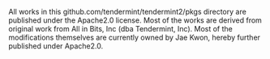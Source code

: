 All works in this github.com/tendermint/tendermint2/pkgs directory are published under the Apache2.0 license.
Most of the works are derived from original work from All in Bits, Inc (dba Tendermint, Inc).
Most of the modifications themselves are currently owned by Jae Kwon, hereby further published under Apache2.0.
